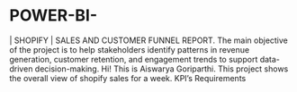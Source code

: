 # POWER-BI-
| SHOPIFY | SALES AND CUSTOMER FUNNEL REPORT. The main objective of the project is to help stakeholders identify patterns in revenue generation, customer retention, and engagement trends to support data-driven decision-making.   Hi! This is Aiswarya Goriparthi. This project shows the overall view of shopify sales for a week.  KPI’s Requirements
